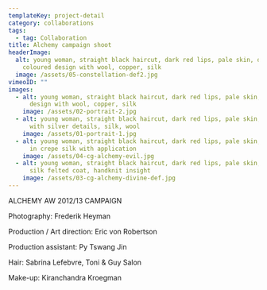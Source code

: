 ```yaml
---
templateKey: project-detail
category: collaborations
tags:
  - tag: Collaboration
title: Alchemy campaign shoot
headerImage:
  alt: young woman, straight black haircut, dark red lips, pale skin, dark
    coloured design with wool, copper, silk
  image: /assets/05-constellation-def2.jpg
vimeoID: ""
images:
  - alt: young woman, straight black haircut, dark red lips, pale skin, dark red
      design with wool, copper, silk
    image: /assets/02-portrait-2.jpg
  - alt: young woman, straight black haircut, dark red lips, pale skin, white gown
      with silver details, silk, wool
    image: /assets/01-portrait-1.jpg
  - alt: young woman, straight black haircut, dark red lips, pale skin, black dress
      in crepe silk with application
    image: /assets/04-cg-alchemy-evil.jpg
  - alt: young woman, straight black haircut, dark red lips, pale skin, big wool and
      silk felted coat, handknit insight
    image: /assets/03-cg-alchemy-divine-def.jpg
---
```

ALCHEMY AW 2012/13 CAMPAIGN 

Photography: Frederik Heyman

Production / Art direction: Eric von Robertson

Production assistant: Py Tswang Jin

Hair: Sabrina Lefebvre, Toni & Guy Salon  

Make-up: Kiranchandra Kroegman
